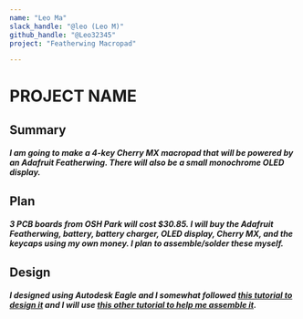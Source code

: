 ```yaml
---
name: "Leo Ma"
slack_handle: "@leo (Leo M)"
github_handle: "@Leo32345"
project: "Featherwing Macropad"

---
```


# PROJECT NAME
## Summary
##### I am going to make a 4-key Cherry MX macropad that will be powered by an Adafruit Featherwing. There will also be a small monochrome OLED display.

## Plan
##### 3 PCB boards from OSH Park will cost $30.85. I will buy the Adafruit Featherwing, battery, battery charger, OLED display, Cherry MX, and the keycaps using my own money. I plan to assemble/solder these myself.

## Design
##### I designed using Autodesk Eagle and I somewhat followed [this tutorial to design it](https://blog.adafruit.com/2016/12/17/layer-by-layer-cherry-mx-gamepad-in-eagle-cad/) and I will use [this other tutorial to help me assemble it](https://learn.adafruit.com/custom-wireless-bluetooth-cherry-mx-gamepad/overview).
